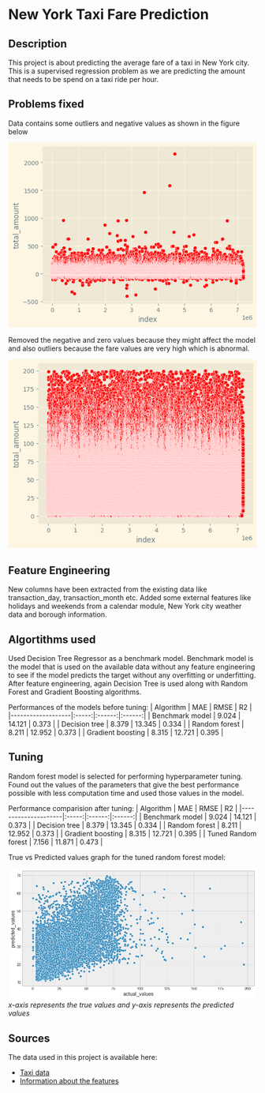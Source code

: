 # New York Taxi Fare Prediction
## Description
This project is about predicting the average fare of a taxi in New York city. This is a supervised regression problem as we are predicting the amount that needs to be spend on a taxi ride per hour.

## Problems fixed
Data contains some outliers and negative values as shown in the figure below

![Graph with all the data](/images/total_values_graph.png)

Removed the negative and zero values because they might affect the model and also outliers because the fare values are very high which is abnormal.

![Graph without outliers and negative values](/images/values_graph_without_outliers_and_negative.png)


## Feature Engineering
New columns have been extracted from the existing data like transaction_day, transaction_month etc. Added some external features like holidays and weekends from a calendar module, New York city weather data and borough information.

## Algortithms used
Used Decision Tree Regressor as a benchmark model. Benchmark model is the model that is used on the available data without any feature engineering to see if the model predicts the target without any overfitting or underfitting. 
After feature engineering, again Decision Tree is used along with Random Forest and Gradient Boosting algorithms.

Performances of the models before tuning:
| Algorithm         |  MAE  |  RMSE  |   R2   |
|-------------------|:-----:|:------:|:------:|
| Benchmark model   | 9.024 | 14.121 | 0.373 |
| Decision tree     | 8.379 | 13.345 | 0.334 |
| Random forest     | 8.211 | 12.952 | 0.373 |
| Gradient boosting | 8.315 | 12.721 | 0.395 |

## Tuning
Random forest model is selected for performing hyperparameter tuning. Found out the values of the parameters that give the best performance possible with less computation time and used those values in the model.

Performance comparision after tuning:
| Algorithm           |  MAE  |  RMSE  |   R2   |
|---------------------|:-----:|:------:|:------:|
| Benchmark model     | 9.024 | 14.121 | 0.373 |
| Decision tree       | 8.379 | 13.345 | 0.334 |
| Random forest       | 8.211 | 12.952 | 0.373 |
| Gradient boosting   | 8.315 | 12.721 | 0.395 |
| Tuned Random forest | 7.156 | 11.871 | 0.473 |

True vs Predicted values graph for the tuned random forest model:

![true vs predicted values graph](/images/tuned_random_forest.png)
*x-axis represents the true values and y-axis represents the predicted values*

## Sources
The data used in this project is available here:
* [Taxi data](https://www.nyc.gov/site/tlc/about/tlc-trip-record-data.page)
* [Information about the features](https://www.nyc.gov/assets/tlc/downloads/pdf/data_dictionary_trip_records_yellow.pdf)
